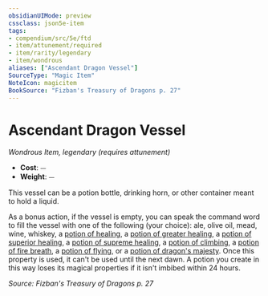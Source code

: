 ```yaml
---
obsidianUIMode: preview
cssclass: json5e-item
tags:
- compendium/src/5e/ftd
- item/attunement/required
- item/rarity/legendary
- item/wondrous
aliases: ["Ascendant Dragon Vessel"]
SourceType: "Magic Item"
NoteIcon: magicitem
BookSource: "Fizban's Treasury of Dragons p. 27"
---
```

# Ascendant Dragon Vessel
*Wondrous Item, legendary (requires attunement)*  

- **Cost**: ⏤
- **Weight**: ⏤

This vessel can be a potion bottle, drinking horn, or other container meant to hold a liquid.

As a bonus action, if the vessel is empty, you can speak the command word to fill the vessel with one of the following (your choice): ale, olive oil, mead, wine, whiskey, a [potion of healing](/2-Mechanics/CLI/items/potion-of-healing.md), a [potion of greater healing](/2-Mechanics/CLI/items/potion-of-greater-healing.md), a [potion of superior healing](/2-Mechanics/CLI/items/potion-of-superior-healing.md), a [potion of supreme healing](/2-Mechanics/CLI/items/potion-of-supreme-healing.md), a [potion of climbing](/2-Mechanics/CLI/items/potion-of-climbing.md), a [potion of fire breath](/2-Mechanics/CLI/items/potion-of-fire-breath.md), a [potion of flying](/2-Mechanics/CLI/items/potion-of-flying.md), or a [potion of dragon's majesty](/2-Mechanics/CLI/items/potion-of-dragons-majesty-ftd.md). Once this property is used, it can't be used until the next dawn. A potion you create in this way loses its magical properties if it isn't imbibed within 24 hours.

*Source: Fizban's Treasury of Dragons p. 27*